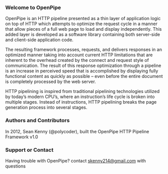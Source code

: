 ### Welcome to OpenPipe

OpenPipe is an HTTP pipeline presented as a thin layer of application logic on top of HTTP which attempts to optimize the request cycle in a manner that allow pieces of a full web page to load and display independently.  This added layer is developed as a software library containing both server-side and client-side application code.

The resulting framework processes, requests, and delivers responses in an optimized manner taking into account current HTTP limitations that are inherent to the overhead created by the connect and request style of communication. The result of this response optimization through a pipeline is an increase in perceived speed that is accomplished by displaying fully functional content as quickly as possible – even before the entire document is completely processed by the web server.

HTTP pipelining is inspired from traditional pipelining technologies utilized by today’s modern CPU’s, where an instruction’s life cycle is broken into multiple stages. Instead of instructions, HTTP pipelining breaks the page generation process into several stages.


### Authors and Contributors
In 2012, Sean Kenny (@polycoder), built the OpenPipe HTTP Pipeline Framework v1.0

### Support or Contact
Having trouble with OpenPipe? contact skenny214@gmail.com with questions
